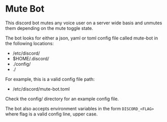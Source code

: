 # Mute Bot

This discord bot mutes any voice user on a server wide basis and unmutes them depending on the mute toggle state.

The bot looks for either a json, yaml or toml config file called mute-bot in the following locations:
- /etc/discord/
- $HOME/.discord/
- ./config/
- ./

For example, this is a valid config file path:
- /etc/discord/mute-bot.toml

Check the config/ directory for an example config file.

The bot also accepts environment variables in the form `DISCORD_<FLAG>` where flag is a valid config line, upper case.

